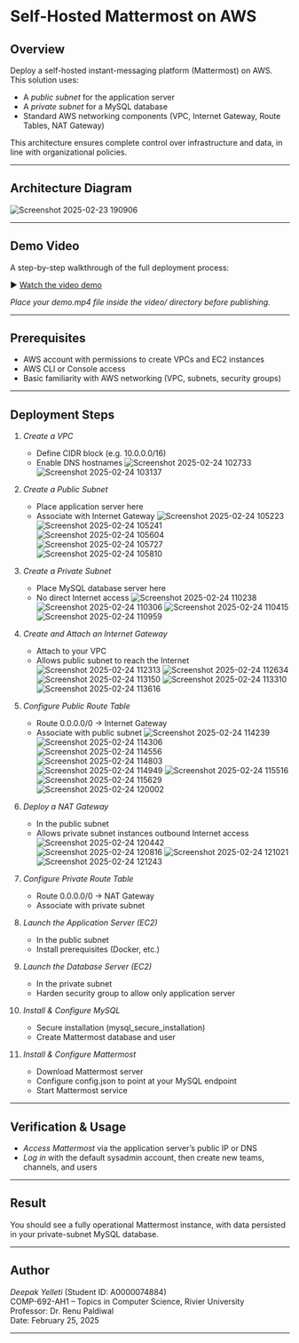 # Self-Hosted Mattermost on AWS

## Overview
Deploy a self-hosted instant-messaging platform (Mattermost) on AWS. This solution uses:
- A *public subnet* for the application server  
- A *private subnet* for a MySQL database  
- Standard AWS networking components (VPC, Internet Gateway, Route Tables, NAT Gateway)  

This architecture ensures complete control over infrastructure and data, in line with organizational policies.

---

## Architecture Diagram
![Screenshot 2025-02-23 190906](https://github.com/user-attachments/assets/782a64e5-aec7-4d09-b294-f0dc93cb5672)

---

## Demo Video
A step-by-step walkthrough of the full deployment process:

▶ [Watch the video demo](video/demo.mp4)

*Place your demo.mp4 file inside the video/ directory before publishing.*

---

## Prerequisites
- AWS account with permissions to create VPCs and EC2 instances  
- AWS CLI or Console access  
- Basic familiarity with AWS networking (VPC, subnets, security groups)

---

## Deployment Steps

1. *Create a VPC*  
   - Define CIDR block (e.g. 10.0.0.0/16)  
   - Enable DNS hostnames
![Screenshot 2025-02-24 102733](https://github.com/user-attachments/assets/ed639f75-34e9-49d4-accf-474db6e38fce)
![Screenshot 2025-02-24 103137](https://github.com/user-attachments/assets/707f73d8-ab3b-41ef-b0bf-5e3418b6d210)

2. *Create a Public Subnet*  
   - Place application server here  
   - Associate with Internet Gateway
![Screenshot 2025-02-24 105223](https://github.com/user-attachments/assets/7b307f4f-a55a-4df9-9bb8-9163bd1a644a)
![Screenshot 2025-02-24 105241](https://github.com/user-attachments/assets/0ae453c8-e5b6-4571-99ff-44303b56b383)
![Screenshot 2025-02-24 105604](https://github.com/user-attachments/assets/d47a1c8d-4ea6-4e24-9dcc-976ba99210b9)
![Screenshot 2025-02-24 105727](https://github.com/user-attachments/assets/847d42fe-7ecf-4616-90ff-2c62ae18cda4)
![Screenshot 2025-02-24 105810](https://github.com/user-attachments/assets/2febc7f3-96ee-4c51-9f59-0ba48a366d03)

3. *Create a Private Subnet*  
   - Place MySQL database server here  
   - No direct Internet access
![Screenshot 2025-02-24 110238](https://github.com/user-attachments/assets/85846d1f-75c6-4025-acdc-f2773fac427b)
![Screenshot 2025-02-24 110306](https://github.com/user-attachments/assets/33c6735a-ac93-44c2-9e7a-089f333a7397)
![Screenshot 2025-02-24 110415](https://github.com/user-attachments/assets/ebd50f13-25ba-4138-a0d5-6e616bf90eb5)
![Screenshot 2025-02-24 110959](https://github.com/user-attachments/assets/48911f5c-15d8-41bc-b687-e86e022b3628)

4. *Create and Attach an Internet Gateway*  
   - Attach to your VPC  
   - Allows public subnet to reach the Internet
![Screenshot 2025-02-24 112313](https://github.com/user-attachments/assets/b10ffabb-cb87-4fd9-ab17-7ba244eaabaa)
![Screenshot 2025-02-24 112634](https://github.com/user-attachments/assets/4dc7773b-2398-4332-98d6-fc0deebbdfb1)
![Screenshot 2025-02-24 113150](https://github.com/user-attachments/assets/0cba5c47-86d4-44d6-966a-db709f8e9589)
![Screenshot 2025-02-24 113310](https://github.com/user-attachments/assets/10953c15-b528-41ec-9f5b-1697ff385f3d)
![Screenshot 2025-02-24 113616](https://github.com/user-attachments/assets/5a879f39-7065-468e-af5d-540bfc897180)

5. *Configure Public Route Table*  
   - Route 0.0.0.0/0 → Internet Gateway  
   - Associate with public subnet
![Screenshot 2025-02-24 114239](https://github.com/user-attachments/assets/96a5813b-a11c-4905-8739-f3ad6a889251)
![Screenshot 2025-02-24 114306](https://github.com/user-attachments/assets/7c6632d2-4318-4114-b551-fc2d44f246ed)
![Screenshot 2025-02-24 114556](https://github.com/user-attachments/assets/c5c6e121-509e-4dd2-bb07-ee0b8b09e87b)
![Screenshot 2025-02-24 114803](https://github.com/user-attachments/assets/ae561b6a-6d28-4126-80c8-8c64c92e3716)
![Screenshot 2025-02-24 114949](https://github.com/user-attachments/assets/80abf638-397a-4f33-b535-6340e0276eff)
![Screenshot 2025-02-24 115516](https://github.com/user-attachments/assets/ca4956b6-0825-48d0-84ef-1374bec380bc)
![Screenshot 2025-02-24 115629](https://github.com/user-attachments/assets/0e2a8427-378d-4034-81fc-3858db622b8d)
![Screenshot 2025-02-24 120002](https://github.com/user-attachments/assets/609f5174-80f4-4a0d-8d8e-94391eda8a4a)

6. *Deploy a NAT Gateway*  
   - In the public subnet  
   - Allows private subnet instances outbound Internet access
![Screenshot 2025-02-24 120442](https://github.com/user-attachments/assets/91b42793-cd39-4a00-a9e3-b1cdf6b4a9c5)
![Screenshot 2025-02-24 120816](https://github.com/user-attachments/assets/bbb34985-2370-488e-bd31-612bdec8f66e)
![Screenshot 2025-02-24 121021](https://github.com/user-attachments/assets/3dac038a-6dd7-470e-bcdc-19a606b9ca43)
![Screenshot 2025-02-24 121243](https://github.com/user-attachments/assets/a846c2c5-8ae2-495e-841e-5f868a93cb18)

7. *Configure Private Route Table*  
   - Route 0.0.0.0/0 → NAT Gateway  
   - Associate with private subnet

8. *Launch the Application Server (EC2)*  
   - In the public subnet  
   - Install prerequisites (Docker, etc.)

9. *Launch the Database Server (EC2)*  
   - In the private subnet  
   - Harden security group to allow only application server

10. *Install & Configure MySQL*  
    - Secure installation (mysql_secure_installation)  
    - Create Mattermost database and user

11. *Install & Configure Mattermost*  
    - Download Mattermost server  
    - Configure config.json to point at your MySQL endpoint  
    - Start Mattermost service

---

## Verification & Usage
- *Access Mattermost* via the application server’s public IP or DNS  
- *Log in* with the default sysadmin account, then create new teams, channels, and users  

---

## Result
You should see a fully operational Mattermost instance, with data persisted in your private-subnet MySQL database.  

---

## Author
*Deepak Yelleti* (Student ID: A0000074884)  
COMP-692-AH1 – Topics in Computer Science, Rivier University  
Professor: Dr. Renu Paldiwal  
Date: February 25, 2025

---
